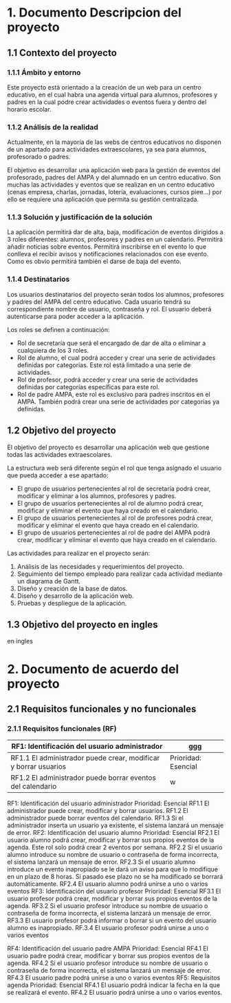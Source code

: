 # 1. Documento Descripcion del proyecto
## 1.1 Contexto del proyecto

### 1.1.1 Ámbito y entorno
Este proyecto está orientado a la creación de un web para un centro educativo, en el cual habra una agenda virtual para alumnos, profesores y padres en la cual podre crear actividades o eventos fuera y dentro del horario escolar.

### 1.1.2 Análisis de la realidad
Actualmente, en la mayoría de las webs de centros educativos no disponen de un apartado para actividades extraescolares, ya sea para alumnos, profesorado o padres.

El objetivo es desarrollar una aplicación web para la gestión de eventos del profesorado, padres del AMPA y del alumnado en un centro educativo. Son muchas las actividades y eventos que se realizan en un centro educativo (cenas empresa, charlas, jornadas, lotería, evaluaciones, cursos piee...) por ello se requiere una aplicación que permita su gestión centralizada.

### 1.1.3 Solución y justificación de la solución 
La aplicación permitirá dar de alta, baja, modificación de eventos dirigidos a 3 roles diferentes: alumnos, profesores y padres en un calendario. Permitirá añadir noticias sobre eventos. Permitirá inscribirse en el evento lo que conlleva el recibir avisos y notificaciones relacionados con ese evento. Como es obvio permitirá también el darse de baja del evento.

### 1.1.4 Destinatarios
Los usuarios destinatarios del proyecto serán todos los alumnos, profesores y padres del AMPA del centro educativo. Cada usuario tendrá su correspondiente nombre de usuario, contraseña y rol. El usuario deberá autenticarse para poder acceder a la aplicación.

Los roles se definen a continuación:
  - Rol de secretaría que será el encargado de dar de alta o eliminar a cualquiera de los 3 roles.
  - Rol de alumno, el cual podrá acceder y crear una serie de actividades definidas por categorías. Este rol está limitado a una serie de actividades. 
  - Rol de profesor, podrá acceder y crear una serie de actividades definidas por categorías específicas para este rol.
  - Rol de padre AMPA, este rol es exclusivo para padres inscritos en el AMPA. También podrá crear una serie de actividades por categorías ya definidas.

## 1.2 Objetivo del proyecto
El objetivo del proyecto es desarrollar una aplicación web que gestione todas las actividades extraescolares.

La estructura web será diferente según el rol que tenga asignado el usuario que pueda acceder a ese apartado:
  - El grupo de usuarios pertenecientes al rol de secretaría podrá crear, modificar y eliminar a los alumnos, profesores y padres.
  - El grupo de usuarios pertenecientes al rol de alumno podrá crear, modificar y eliminar el evento que haya creado en el calendario. 
  - El grupo de usuarios pertenecientes al rol de profesores podrá crear, modificar y eliminar el evento que haya creado en el calendario. 
  - El grupo de usuarios pertenecientes al rol de padre del AMPA podrá crear, modificar y eliminar el evento que haya creado en el calendario.

Las actividades para realizar en el proyecto serán:

  1. Análisis de las necesidades y requerimientos del proyecto.
  2. Seguimiento del tiempo empleado para realizar cada actividad mediante un diagrama de Gantt.
  3. Diseño y creación de la base de datos.
  4. Diseño y desarrollo de la aplicación web.
  5. Pruebas y despliegue de la aplicación.

## 1.3 Objetivo del proyecto en ingles
en ingles

# 2. Documento de acuerdo del proyecto
## 2.1 Requisitos funcionales y no funcionales
### 2.1.1 Requisitos funcionales (RF)

RF1: Identificación del usuario administrador | ggg
------------ | -------------
RF1.1 El administrador puede crear, modificar y borrar usuarios | Prioridad: Esencial
RF1.2 El administrador puede borrar eventos del calendario | w

RF1: Identificación del usuario administrador
	Prioridad: Esencial
RF1.1 El administrador puede crear, modificar y borrar usuarios.
RF1.2 El administrador puede borrar eventos del calendario.
RF1.3 Si el administrador inserta un usuario ya existente, el sistema lanzará un mensaje de error.
RF2: Identificación del usuario alumno
Prioridad: Esencial
RF2.1 El usuario alumno podrá crear, modificar y borrar sus propios eventos de la agenda. Este rol solo podrá crear 2 eventos por semana.
RF2.2 Si el usuario alumno introduce su nombre de usuario o contraseña de forma incorrecta, el sistema lanzará un mensaje de error.
RF2.3 Si el usuario alumno introduce un evento inapropiado se le dará un aviso para que lo modifique en un plazo de 8 horas. Si pasado ese plazo no se ha modificado se borrará automáticamente.
RF2.4 El usuario alumno podrá unirse a uno o varios eventos
RF3: Identificación del usuario profesor
Prioridad: Esencial
RF3.1 El usuario profesor podrá crear, modificar y borrar sus propios eventos de la agenda. 
RF3.2 Si el usuario profesor introduce su nombre de usuario o contraseña de forma incorrecta, el sistema lanzará un mensaje de error.
RF3.3 El usuario profesor podrá informar o borrar si un evento del usuario alumno es inapropiado.
RF.3.4 El usuario profesor podrá unirse a uno o varios eventos


RF4: Identificación del usuario padre AMPA
	Prioridad: Esencial
RF4.1 El usuario padre podrá crear, modificar y borrar sus propios eventos de la agenda. 
RF4.2 Si el usuario profesor introduce su nombre de usuario o contraseña de forma incorrecta, el sistema lanzará un mensaje de error.
RF4.3 El usuario padre podrá unirse a uno o varios eventos
RF5: Requisitos agenda
	Prioridad: Esencial
RF4.1 El usuario podrá indicar la fecha en la que se realizará el evento. 
RF4.2 El usuario podrá unirse a uno o varios eventos.




